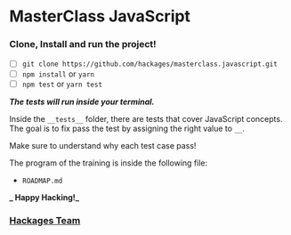 # MasterClass JavaScript

### Clone, Install and run the project!

- [ ] `git clone https://github.com/hackages/masterclass.javascript.git`
- [ ] `npm install` or `yarn`
- [ ] `npm test` or `yarn test`

**_The tests will run inside your terminal._**

Inside the `__tests__` folder, there are tests that cover JavaScript concepts. The goal is to fix pass the test by assigning the right value to `__`.

Make sure to understand why each test case pass!

The program of the training is inside the following file:

- `ROADMAP.md`

**_ Happy Hacking!_**

### [Hackages Team](https://hackages.io)
